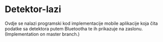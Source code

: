 # Detektor-lazi

Ovdje se nalazi programski kod implementacije mobile aplikacije koja čita podatke sa detektora putem Bluetootha te ih prikazuje na zaslonu.
(Implementation on master branch.)
